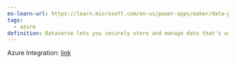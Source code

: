 ```yaml
---
ms-learn-url: https://learn.microsoft.com/en-us/power-apps/maker/data-platform/data-platform-intro
tags:
  - azure
definition: Dataverse lets you securely store and manage data that's used by business applications.
---
```

Azure Integration: [link](https://learn.microsoft.com/en-us/power-apps/developer/data-platform/azure-integration)
